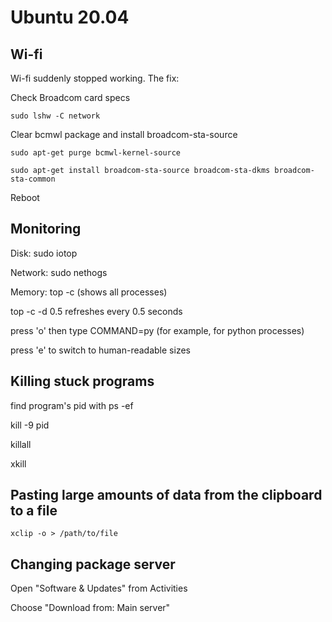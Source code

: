 # Ubuntu 20.04

## Wi-fi

Wi-fi suddenly stopped working. The fix:

Check Broadcom card specs

`sudo lshw -C network`

Clear bcmwl package and install broadcom-sta-source

`sudo apt-get purge bcmwl-kernel-source`

`sudo apt-get install broadcom-sta-source broadcom-sta-dkms broadcom-sta-common`

Reboot

## Monitoring

Disk: sudo iotop

Network: sudo nethogs

Memory: top -c (shows all processes)

top -c -d 0.5 refreshes every 0.5 seconds

press 'o' then type COMMAND=py (for example, for python processes)

press 'e' to switch to human-readable sizes

## Killing stuck programs

find program's pid with
ps -ef

kill -9 pid

killall

xkill

## Pasting large amounts of data from the clipboard to a file

`xclip -o > /path/to/file`

## Changing package server

Open "Software & Updates" from Activities

Choose "Download from: Main server"